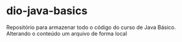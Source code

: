# dio-java-basics
Repositório para armazenar todo o código do curso de Java Básico.
Alterando o conteúdo um arquivo de forma local